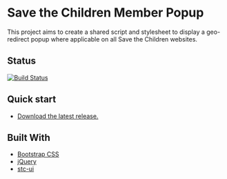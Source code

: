 # Save the Children Member Popup

This project aims to create a shared script and stylesheet to display a geo-redirect popup where applicable on all Save the Children websites.


## Status
[![Build Status](https://travis-ci.org/savethechildren/member-popup.svg?branch=master)](https://travis-ci.org/savethechildren/member-popup)


## Quick start
- [Download the latest release.](https://github.com/savethechildren/member-popup/archive/master.zip)


## Built With
- [Bootstrap CSS](http://getbootstrap.com)
- [jQuery](https://jquery.com/)
- [stc-ui](https://github.com/savethechildren/ui)
